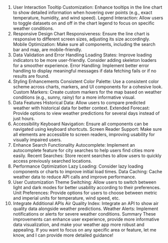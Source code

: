 1. User Interaction
Tooltip Customization: Enhance tooltips in the line chart to show detailed information when hovering over points (e.g., exact temperature, humidity, and wind speed).
Legend Interaction: Allow users to toggle datasets on and off in the chart legend to focus on specific weather conditions.
2. Responsive Design
Chart Responsiveness: Ensure the line chart is responsive to different screen sizes, adjusting its size accordingly.
Mobile Optimization: Make sure all components, including the search bar and map, are mobile-friendly.
3. Data Validation and Error Handling
Loading States: Improve loading indicators to be more user-friendly. Consider adding skeleton loaders for a smoother experience.
Error Handling: Implement better error handling to display meaningful messages if data fetching fails or if no results are found.
4. Styling Enhancements
Consistent Color Palette: Use a consistent color scheme across charts, markers, and UI components for a cohesive look.
Custom Markers: Create custom markers for the map based on weather conditions (e.g., sunny, rainy) for a more informative visual.
5. Data Features
Historical Data: Allow users to compare predicted weather with historical data for better context.
Extended Forecast: Provide options to view weather predictions for several days instead of just hours.
6. Accessibility
Keyboard Navigation: Ensure all components can be navigated using keyboard shortcuts.
Screen Reader Support: Make sure all elements are accessible to screen readers, improving usability for visually impaired users.
7. Enhance Search Functionality
Autocomplete: Implement an autocomplete feature for city searches to help users find cities more easily.
Recent Searches: Store recent searches to allow users to quickly access previously searched locations.
8. Performance Optimization
Lazy Loading: Consider lazy loading components or charts to improve initial load times.
Data Caching: Cache weather data to reduce API calls and improve performance.
9. User Customization
Theme Switching: Allow users to switch between light and dark modes for better usability according to their preferences.
Unit Preferences: Provide options for users to choose between metric and imperial units for temperature, wind speed, etc.
10. Integrate Additional APIs
Air Quality Index: Integrate an API to show air quality data alongside weather predictions.
Weather Alerts: Implement notifications or alerts for severe weather conditions.
Summary
These improvements can enhance user experience, provide more informative data visualization, and make your weather app more robust and appealing. If you want to focus on any specific area or feature, let me know, and I can provide more detailed guidance!